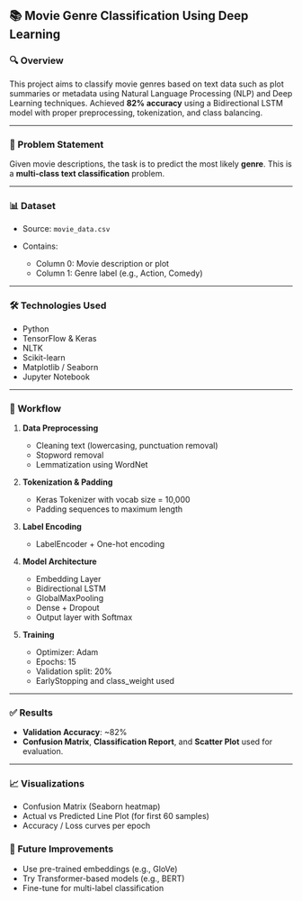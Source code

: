 
## 📚 Movie Genre Classification Using Deep Learning

### 🔍 Overview

This project aims to classify movie genres based on text data such as plot summaries or metadata using Natural Language Processing (NLP) and Deep Learning techniques. Achieved **82% accuracy** using a Bidirectional LSTM model with proper preprocessing, tokenization, and class balancing.

---

### 🧠 Problem Statement

Given movie descriptions, the task is to predict the most likely **genre**. This is a **multi-class text classification** problem.

---

### 📊 Dataset

* Source: `movie_data.csv`
* Contains:

  * Column 0: Movie description or plot
  * Column 1: Genre label (e.g., Action, Comedy)

---

### 🛠️ Technologies Used

* Python
* TensorFlow & Keras
* NLTK
* Scikit-learn
* Matplotlib / Seaborn
* Jupyter Notebook

---

### 🔄 Workflow

1. **Data Preprocessing**

   * Cleaning text (lowercasing, punctuation removal)
   * Stopword removal
   * Lemmatization using WordNet

2. **Tokenization & Padding**

   * Keras Tokenizer with vocab size = 10,000
   * Padding sequences to maximum length

3. **Label Encoding**

   * LabelEncoder + One-hot encoding

4. **Model Architecture**

   * Embedding Layer
   * Bidirectional LSTM
   * GlobalMaxPooling
   * Dense + Dropout
   * Output layer with Softmax

5. **Training**

   * Optimizer: Adam
   * Epochs: 15
   * Validation split: 20%
   * EarlyStopping and class\_weight used

---

### ✅ Results

* **Validation Accuracy**: \~82%
* **Confusion Matrix**, **Classification Report**, and **Scatter Plot** used for evaluation.

---

### 📈 Visualizations

* Confusion Matrix (Seaborn heatmap)
* Actual vs Predicted Line Plot (for first 60 samples)
* Accuracy / Loss curves per epoch



### 📌 Future Improvements

* Use pre-trained embeddings (e.g., GloVe)
* Try Transformer-based models (e.g., BERT)
* Fine-tune for multi-label classification

